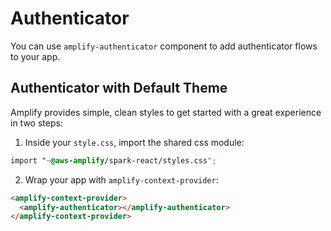 # Authenticator

You can use `amplify-authenticator` component to add authenticator flows to your app.

## Authenticator with Default Theme

Amplify provides simple, clean styles to get started with a great experience in two steps:

1. Inside your `style.css`, import the shared css module:

```css
import "~@aws-amplify/spark-react/styles.css";
```

2. Wrap your app with `amplify-context-provider`:

```html
<amplify-context-provider>
  <amplify-authenticator></amplify-authenticator>
</amplify-context-provider>
```

<br/>
